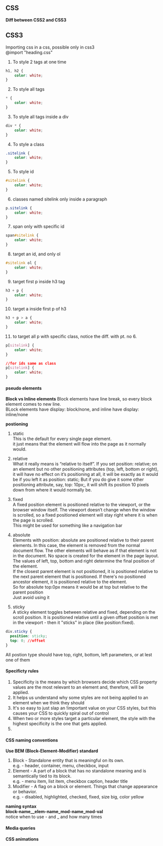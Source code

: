 ## CSS
**Diff between CSS2 and CSS3**  

## CSS3
Importing css in a css, possible only in css3  
@import "heading.css"  
1. To style 2 tags at one time
```css
h1, h2 {
	color: white;
}
```
2. To style all tags
```css
* {
	color: white;
}
```
3. To style all tags inside a div
```css
div * {
	color: white;
}
```
4. To style a class
```css
.sitelink {
	color: white;
}
```
5. To style id
```css
#sitelink {
	color: white;
}
```
6. classes named sitelink only inside a paragraph
```css
p.sitelink {
	color: white;
}
```
7. span only with specific id
```css
span#sitelink {
	color: white;
}
```
8. target an id, and only ol
```css
#sitelink ol {
	color: white;
}
```
9. target first p inside h3 tag
```css
h3 + p {
	color: white;
}
```
10. target a inside first p of h3
```css
h3 + p > a {
	color: white;
}
```
11. to target all p with specific class, notice the diff. with pt. no 6.
```css
p[sitelink] {
	color: white;
}

//for ids same as class
p[sitelink] {
	color: white;
}
```

#### pseudo elements


**Block vs Inline elements**
Block elements have line break, so every block element comes to new line.  
BLock elements have display: block/none, and inline have display: inline/none  

**postioning**  
1. static  
This is the default for every single page element.  
it just means that the element will flow into the page as it normally would.  
2. relative  
What it really means is “relative to itself”. If you set position: relative; on an element but no other positioning attributes (top, left, bottom or right), it will have no effect on it’s positioning at all, it will be exactly as it would be if you left it as position: static; But if you do give it some other positioning attribute, say, top: 10px;, it will shift its position 10 pixels down from where it would normally be.  
3. fixed  
A fixed position element is positioned relative to the viewport, or the browser window itself. The viewport doesn’t change when the window is scrolled, so a fixed positioned element will stay right where it is when the page is scrolled.  
This might be used for something like a navigation bar  

4. absolute  
Elements with position: absolute are positioned relative to their parent elements. In this case, the element is removed from the normal document flow. The other elements will behave as if that element is not in the document. No space is created for the element in the page layout. The values of left, top, bottom and right determine the final position of the element.  
If the closest parent element is not positioned, it is positioned relative to the next parent element that is positioned. If there's no positioned ancestor element, it is positioned relative to the <html> element.  
So for absolute top:0px means it would be at top but relative to the parent position  
Just avoid using it  

5. sticky  
A sticky element toggles between relative and fixed, depending on the scroll position. It is positioned relative until a given offset position is met in the viewport - then it "sticks" in place (like position:fixed).  
```css
div.sticky {
  position: sticky;
  top: 0; //offset
}
```
All postion type should have top, right, bottom, left parameters, or at lest one of them  

#### Specificty rules
1. Specificity is the means by which browsers decide which CSS property values are the most relevant to an element and, therefore, will be applied.  
2. It helps us understand why some styles are not being applied to an element when we think they should  
3. It's so easy to just slap an !important value on your CSS styles, but this causes your CSS to quickly spiral out of control  
4. When two or more styles target a particular element, the style with the highest specificity is the one that gets applied.  
5. 

#### CSS naming conventions
**Use BEM (Block-Element-Modifier) standard**  
1. Block - Standalone entity that is meaningful on its own.  
e.g. - header, container, menu, checkbox, input  
2. Element - A part of a block that has no standalone meaning and is semantically tied to its block.  
e.g. - menu item, list item, checkbox caption, header title  
3. Modifier - A flag on a block or element. Things that change appearance or behavior.  
e.g. - disabled, highlighted, checked, fixed, size big, color yellow

**naming syntax**  
**block-name__elem-name_mod-name_mod-val**  
notice when to use - and _ and how many times

#### Media queries
#### CSS animations